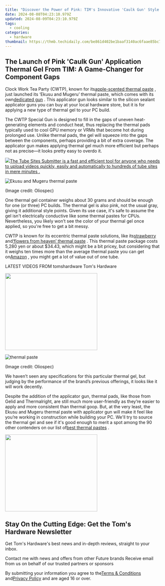 ```yaml
---
title: "Discover the Power of Pink: TIM's Innovative 'Caulk Gun' Style Thermal Paste Revolutionizes Component Heat Management"
date: 2024-08-08T04:23:10.979Z
updated: 2024-08-09T04:23:10.979Z
tags:
  - cooling
categories:
  - hardware
thumbnail: https://thmb.techidaily.com/be861d402be1baaf3140ac6faae85bc70a45ab620b0dde812294a010c625a831.png
---
```


## The Launch of Pink 'Caulk Gun' Application Thermal Gel From TIM: A Game-Changer for Component Gaps

Clock Work Tea Party (CWTP), known for its[apple-scented thermal paste](https://www.tomshardware.com/news/apple-scented-thermal-paste-launched-in-japan) , just launched its ‘Ekusu and Mugeru’ thermal paste, which comes with its own[dedicated gun](https://www.oliospec.com/shopdetail/000000014398/ct514/page1/order/) . This applicator gun looks similar to the silicon sealant applicator guns you can buy at your local hardware store, but it is for applying a new type of thermal gel to your PC build.

 The CWTP Special Gun is designed to fill in the gaps of uneven heat-generating elements and conduct heat, thus replacing the thermal pads typically used to cool GPU memory or VRMs that become hot during prolonged use. Unlike thermal pads, the gel will squeeze into the gaps between the components, perhaps providing a bit of extra coverage. The applicator gun makes applying thermal gel much more efficient but perhaps not as precise—it looks pretty easy to overdo it.

<!-- affiliate ads begin -->
<a href="https://secure.2checkout.com/order/checkout.php?PRODS=4531356&QTY=1&AFFILIATE=108875&CART=1"><img src="https://secure.avangate.com/images/merchant/8fdd149fcaa7058caccc9c4ad5b0d89a/products/tss-box.JPG" border="0">The Tube Sites Submitter is a fast and efficient tool for anyone who needs to upload videos quickly, easily and automatically to hundreds of tube sites in mere minutes . </a>
<!-- affiliate ads end -->
![Ekusu and Mugeru thermal paste](https://cdn.mos.cms.futurecdn.net/d4M3WRs8mXcz3nCPYLrfn-320-80.jpg)

 (Image credit: Oliospec)

 One thermal gel container weighs about 30 grams and should be enough for one (or three) PC builds. The thermal gel is also pink, not the usual gray, giving it additional style points. Given its use case, it's safe to assume the gel isn't electrically conductive like some thermal pastes for CPUs. Nevertheless, you likely won’t see the color of your thermal gel once applied, so you're free to get a bit messy.

 CWTP is known for its eccentric thermal paste solutions, like its[strawberry](https://www.tomshardware.com/pc-components/thermal-paste/pink-thermal-paste-smells-like-strawberries-extreme-mugurisu-4g-strawberry-edition-rivals-thermal-grizzlys-kryonaut) and[‘flowers from heaven’ thermal paste](https://www.tomshardware.com/pc-components/thermal-paste/new-thermal-paste-smells-like-flowers-from-heaven) . This thermal paste package costs 5,280 yen or about $34.43, which might be a bit pricey, but considering that it weighs ten times more than the average thermal paste you can get on[Amazon](https://www.tomshardware.com/tag/amazon) , you might get a lot of value out of one tube.

 LATEST VIDEOS FROM tomshardware Tom's Hardware

<!-- affiliate ads begin -->
<a href="https://caperobbin.sjv.io/c/5597632/2006118/18460" target="_top" id="2006118"><img src="//a.impactradius-go.com/display-ad/18460-2006118" border="0" alt="" width="300" height="250"/></a><img height="0" width="0" src="https://imp.pxf.io/i/5597632/2006118/18460" style="position:absolute;visibility:hidden;" border="0" />
<!-- affiliate ads end -->
![thermal paste](https://cdn.mos.cms.futurecdn.net/xGguvZxTvyJ7F97CVyXhqJ-320-80.jpg)

 (Image credit: Oliospec)

 We haven’t seen any specifications for this particular thermal gel, but judging by the performance of the brand’s previous offerings, it looks like it will work decently.

 Despite the addition of the applicator gun, thermal pads, like those from Gelid and Thermalright, are still much more user-friendly as they’re easier to apply and more consistent than thermal goop. But, at the very least, the Ekusu and Mugeru thermal paste with applicator gun will make it feel like you’re working in construction while building your PC. We'll try to source the thermal gel and see if it's good enough to merit a spot among the 90 other contenders on our list of[best thermal pastes](https://www.tomshardware.com/best-picks/best-thermal-paste) .

<!-- affiliate ads begin -->
<a href="https://caperobbin.sjv.io/c/5597632/2006123/18460" target="_top" id="2006123"><img src="//a.impactradius-go.com/display-ad/18460-2006123" border="0" alt="" width="300" height="250"/></a><img height="0" width="0" src="https://imp.pxf.io/i/5597632/2006123/18460" style="position:absolute;visibility:hidden;" border="0" />
<!-- affiliate ads end -->
## Stay On the Cutting Edge: Get the Tom's Hardware Newsletter

 Get Tom's Hardware's best news and in-depth reviews, straight to your inbox.

 Contact me with news and offers from other Future brands  Receive email from us on behalf of our trusted partners or sponsors

 By submitting your information you agree to the[Terms & Conditions](https://futureplc.com/terms-conditions/) and[Privacy Policy](https://futureplc.com/privacy-policy/) and are aged 16 or over.


<ins class="adsbygoogle"
     style="display:block"
     data-ad-format="autorelaxed"
     data-ad-client="ca-pub-7571918770474297"
     data-ad-slot="1223367746"></ins>



<ins class="adsbygoogle"
     style="display:block"
     data-ad-client="ca-pub-7571918770474297"
     data-ad-slot="8358498916"
     data-ad-format="auto"
     data-full-width-responsive="true"></ins>
